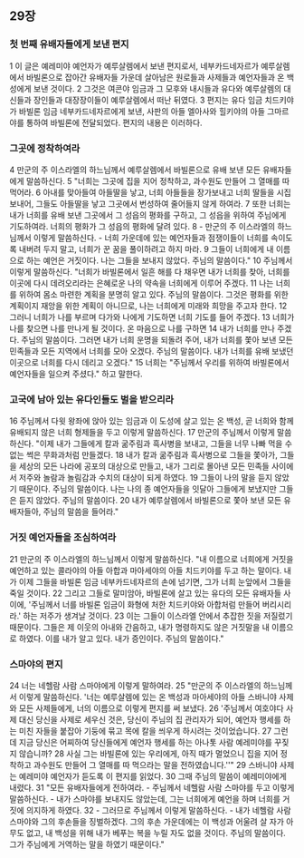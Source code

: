 ## 29장
### 첫 번째 유배자들에게 보낸 편지
1 이 글은 예레미야 예언자가 예루살렘에서 보낸 편지로서, 네부카드네자르가 예루살렘에서 바빌론으로 잡아간 유배자들 가운데 살아남은 원로들과 사제들과 예언자들과 온 백성에게 보낸 것이다.
2 그것은 여콘야 임금과 그 모후와 내시들과 유다와 예루살렘의 대신들과 장인들과 대장장이들이 예루살렘에서 떠난 뒤였다.
3 편지는 유다 임금 치드키야가 바빌론 임금 네부카드네자르에게 보낸, 사판의 아들 엘아사와 힐키야의 아들 그마르야를 통하여 바빌론에 전달되었다. 편지의 내용은 이러하다.
### 그곳에 정착하여라
4 만군의 주 이스라엘의 하느님께서 예루살렘에서 바빌론으로 유배 보낸 모든 유배자들에게 말씀하신다.
5 "너희는 그곳에 집을 지어 정착하고, 과수원도 만들어 그 열매를 따 먹어라.
6 아내를 맞아들여 아들딸을 낳고, 너희 아들들을 장가보내고 너희 딸들을 시집보내어, 그들도 아들딸을 낳고 그곳에서 번성하여 줄어들지 않게 하여라.
7 또한 너희는 내가 너희를 유배 보낸 그곳에서 그 성읍의 평화를 구하고, 그 성읍을 위하여 주님에게 기도하여라. 너희의 평화가 그 성읍의 평화에 달려 있다.
8 - 만군의 주 이스라엘의 하느님께서 이렇게 말씀하신다. - 너희 가운데에 있는 예언자들과 점쟁이들이 너희를 속이도록 내버려 두지 말고, 너희가 꾼 꿈을 풀이하려고 하지 마라.
9 그들이 너희에게 내 이름으로 하는 예언은 거짓이다. 나는 그들을 보내지 않았다. 주님의 말씀이다."
10 주님께서 이렇게 말씀하신다. "너희가 바빌론에서 일흔 해를 다 채우면 내가 너희를 찾아, 너희를 이곳에 다시 데려오리라는 은혜로운 나의 약속을 너희에게 이루어 주겠다.
11 나는 너희를 위하여 몸소 마련한 계획을 분명히 알고 있다. 주님의 말씀이다. 그것은 평화를 위한 계획이지 재앙을 위한 계획이 아니므로, 나는 너희에게 미래와 희망을 주고자 한다.
12 그러니 너희가 나를 부르며 다가와 나에게 기도하면 너희 기도를 들어 주겠다.
13 너희가 나를 찾으면 나를 만나게 될 것이다. 온 마음으로 나를 구하면
14 내가 너희를 만나 주겠다. 주님의 말씀이다. 그러면 내가 너희 운명을 되돌려 주어, 내가 너희를 쫓아 보낸 모든 민족들과 모든 지역에서 너희를 모아 오겠다. 주님의 말씀이다. 내가 너희를 유배 보냈던 이곳으로 너희를 다시 데리고 오겠다."
15 너희는 "주님께서 우리를 위하여 바빌론에서 예언자들을 일으켜 주셨다." 하고 말한다.
### 고국에 남아 있는 유다인들도 벌을 받으리라
16 주님께서 다윗 왕좌에 앉아 있는 임금과 이 도성에 살고 있는 온 백성, 곧 너희와 함께 유배되지 않은 너희 형제들을 두고 이렇게 말씀하신다.
17 만군의 주님께서 이렇게 말씀하신다. "이제 내가 그들에게 칼과 굶주림과 흑사병을 보내고, 그들을 너무 나빠 먹을 수 없는 썩은 무화과처럼 만들겠다.
18 내가 칼과 굶주림과 흑사병으로 그들을 쫓아가, 그들을 세상의 모든 나라에 공포의 대상으로 만들고, 내가 그리로 몰아낸 모든 민족들 사이에서 저주와 놀람과 놀림감과 수치의 대상이 되게 하였다.
19 그들이 나의 말을 듣지 않았기 때문이다. 주님의 말씀이다. 나는 나의 종 예언자들을 잇달아 그들에게 보냈지만 그들은 듣지 않았다. 주님의 말씀이다.
20 내가 예루살렘에서 바빌론으로 쫓아 보낸 모든 유배자들아, 주님의 말씀을 들어라."
### 거짓 예언자들을 조심하여라
21 만군의 주 이스라엘의 하느님께서 이렇게 말씀하신다. "내 이름으로 너희에게 거짓을 예언하고 있는 콜라야의 아들 아합과 마아세야의 아들 치드키야를 두고 하는 말이다. 내가 이제 그들을 바빌론 임금 네부카드네자르의 손에 넘기면, 그가 너희 눈앞에서 그들을 죽일 것이다.
22 그리고 그들로 말미암아, 바빌론에 살고 있는 유다의 모든 유배자들 사이에, '주님께서 너를 바빌론 임금이 화형에 처한 치드키야와 아합처럼 만들어 버리시리라.' 하는 저주가 생겨날 것이다.
23 이는 그들이 이스라엘 안에서 추잡한 짓을 저질렀기 때문이다. 그들은 제 이웃의 아내와 간음하고, 내가 명령하지도 않은 거짓말을 내 이름으로 하였다. 이를 내가 알고 있다. 내가 증인이다. 주님의 말씀이다."
### 스마야의 편지
24 너는 네헬람 사람 스마야에게 이렇게 말하여라.
25 "만군의 주 이스라엘의 하느님께서 이렇게 말씀하신다. '너는 예루살렘에 있는 온 백성과 마아세야의 아들 스바니야 사제와 모든 사제들에게, 너의 이름으로 이렇게 편지를 써 보냈다.
26 '주님께서 여호야다 사제 대신 당신을 사제로 세우신 것은, 당신이 주님의 집 관리자가 되어, 예언자 행세를 하는 미친 자들을 붙잡아 기둥에 묶고 목에 칼을 씌우게 하시려는 것이었습니다.
27 그런데 지금 당신은 어찌하여 당신들에게 예언자 행세를 하는 아나톳 사람 예레미야를 꾸짖지 않습니까?
28 사실 그는 바빌론에 있는 우리에게, 아직 때가 멀었으니 집을 지어 정착하고 과수원도 만들어 그 열매를 따 먹으라는 말을 전하였습니다.''"
29 스바니야 사제는 예레미야 예언자가 듣도록 이 편지를 읽었다.
30 그때 주님의 말씀이 예레미야에게 내렸다.
31 "모든 유배자들에게 전하여라. - 주님께서 네헬람 사람 스마야를 두고 이렇게 말씀하신다. - 내가 스마야를 보내지도 않았는데, 그는 너희에게 예언을 하며 너희를 거짓에 의지하게 하였다.
32 - 그러므로 주님께서 이렇게 말씀하신다. - 내가 네헬람 사람 스마야와 그의 후손들을 징벌하겠다. 그의 후손 가운데에는 이 백성과 어울려 살 자가 아무도 없고, 내 백성을 위해 내가 베푸는 복을 누릴 자도 없을 것이다. 주님의 말씀이다. 그가 주님에게 거역하는 말을 하였기 때문이다."
